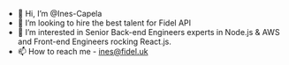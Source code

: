 - 👋 Hi, I’m @Ines-Capela
- 💞️ I’m looking to hire the best talent for Fidel API
- 👀 I’m interested in Senior Back-end Engineers experts in Node.js & AWS and Front-end Engineers rocking React.js.
- 📫 How to reach me - ines@fidel.uk
